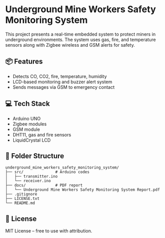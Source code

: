 # Underground Mine Workers Safety Monitoring System

This project presents a real-time embedded system to protect miners in underground environments. The system uses gas, fire, and temperature sensors along with Zigbee wireless and GSM alerts for safety.

## 📦 Features
- Detects CO, CO2, fire, temperature, humidity
- LCD-based monitoring and buzzer alert system
- Sends messages via GSM to emergency contact

## 💻 Tech Stack
- Arduino UNO
- Zigbee modules
- GSM module
- DHT11, gas and fire sensors
- LiquidCrystal LCD

## 📁 Folder Structure
```
underground_mine_workers_safety_monitoring_system/
├── src/              # Arduino codes
│   ├── transmitter.ino
│   └── receiver.ino
├── docs/             # PDF report
│   └── Underground Mine Workers Safety Monitoring System Report.pdf
├── .gitignore
├── LICENSE.txt
└── README.md
```

## 📜 License
MIT License – free to use with attribution.

